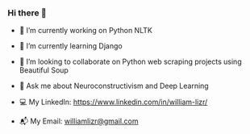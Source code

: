 ### Hi there 👋

- 🔭 I’m currently working on Python NLTK
- 🌱 I’m currently learning Django
- 👯 I’m looking to collaborate on Python web scraping projects using Beautiful Soup

- 💬 Ask me about Neuroconstructivism and Deep Learning
  
- 💻 My LinkedIn: https://www.linkedin.com/in/william-lizr/
- 📬 My Email: williamlizr@gmail.com
